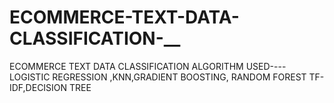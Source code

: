 # ECOMMERCE-TEXT-DATA-CLASSIFICATION-__
ECOMMERCE TEXT DATA CLASSIFICATION ALGORITHM USED----LOGISTIC REGRESSION ,KNN,GRADIENT BOOSTING, RANDOM FOREST TF-IDF,DECISION TREE
